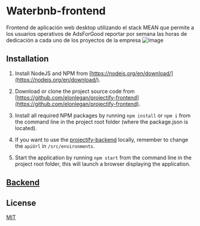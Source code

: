 # Waterbnb-frontend

Frontend de aplicación web desktop utilizando el stack MEAN que permite a los usuarios operativos de
AdsForGood reportar por semana las horas de dedicación a cada uno de los proyectos de la empresa
![Image](https://i.postimg.cc/bND2bJYv/mockup-model-portfolio.png)

## Installation

1. Install NodeJS and NPM from [https://nodejs.org/en/download/](https://nodejs.org/en/download/).

2. Download or clone the project source code from [https://github.com/elonlegan/projectify-frontend](https://github.com/elonlegan/projectify-frontend).

3. Install all required NPM packages by running `npm install` or `npm i` from the command line in the project root folder (where the package.json is located).

4. If you want to use the [projectify-backend](https://github.com/elonlegan/projectify-backend) locally, remember to change the `apiUrl` in `/src/environments`.

5. Start the application by running `npm start` from the command line in the project root folder, this will launch a browser displaying the application.

## [Backend](https://github.com/elonlegan/projectify-backend)

## License

[MIT](https://choosealicense.com/licenses/mit/)
